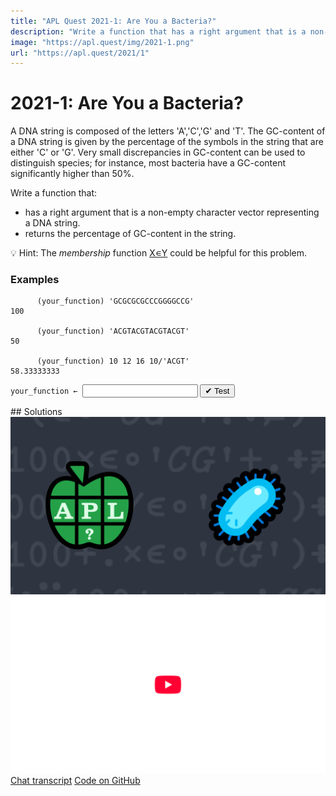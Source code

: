 ```yaml
---
title: "APL Quest 2021-1: Are You a Bacteria?"
description: "Write a function that has a right argument that is a non-empty character vector representing a DNA string and returns the percentage of GC-content in the string."
image: "https://apl.quest/img/2021-1.png"
url: "https://apl.quest/2021/1"
---
```


# <span class=s>2021-</span>1: Are You a Bacteria?
<!--  write a function that has a right argument that is a non-empty character vector representing a DNA string and returns the percentage of GC-content in the string. -->
A DNA string is composed of the letters 'A','C','G' and 'T'. The GC-content of a DNA string is given by the percentage of the symbols in the string that are either 'C' or 'G'. Very small discrepancies in GC-content can be used to distinguish species; for instance, most bacteria have a GC-content significantly higher than 50%.

Write a function that:

- has a right argument that is a non-empty character vector representing a DNA string.
- returns the percentage of GC-content in the string.

💡 Hint: The <em>membership</em> function <a href="https://help.dyalog.com/latest/#Language/Primitive%20Functions/Membership.htm" class="language-APL" target="_blank">X∊Y</a> could be helpful for this problem.

### Examples
```APL
      (your_function) 'GCGCGCGCCCGGGGCCG'
100

      (your_function) 'ACGTACGTACGTACGT'
50

      (your_function) 10 12 16 10/'ACGT'
58.33333333
```
<div class="pdiv">
  <code onclick="p_Input.focus()">your_function ← </code><input id="p_Input" autocomplete="off" spellcheck="false" oninput="this.parentElement.querySelector`button`.disabled=false;localStorage.setItem(window.location.pathname,this.value)" onkeypress="subm(event)">
  <button onclick="alert$.next`Testing…`;submitSolution`p`" class="md-button md-button--primary">&#x2714; Test</button>
</div>
<blockquote id="p_Output"></blockquote>
## Solutions
<div onclick="play(this)" title="Video on YouTube" class="yt">
<img alt="Video Thumbnail" src="../../img/2021-1.png">
<img alt="YouTube" src="../../img/yt-big.png">
</div>
<a href="https://chat.stackexchange.com/transcript/52405?m=64216596#64216596" target="_blank" class="md-button md-button--primary">Chat transcript</a>
<a href="https://github.com/dyalog/apl.quest/tree/main/2021/1.apl" target="_blank" class="md-button md-button--primary right">Code on GitHub</a>

<script>
    testCases={"a":["'GCGCGCGCCCGGGGCCG'","'ACGTACGTACGTACGT'","'AGCT'[?4⍴⍨10+?10]"],"b":["'CTCTCTTTCTTCT'","'AAAAA'","'CCCCCC'"],"f":"100×≢÷⍨1⊥∊∘'CG'","p":","}
    p_Input.value=localStorage.getItem(window.location.pathname)
    play=e=>e.outerHTML=`<iframe src="https://www.youtube.com/embed/6tkUO7Wc5Tg?list=PLYKQVqyrAEj9wDIUyLDGtDAFTKY38BUMN&autoplay=1" title="<span class=s>2021-</span>1: Are You a Bacteria? (APL Quest 2021-1)" frameborder="0" allow="accelerometer; autoplay; clipboard-write; encrypted-media; gyroscope; picture-in-picture; web-share" referrerpolicy="strict-origin-when-cross-origin" allowfullscreen></iframe>`
</script>
